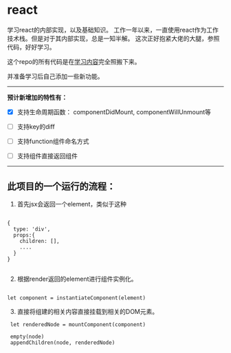 # react
 学习react的内部实现，以及基础知识。
 工作一年以来，一直使用react作为工作技术栈。但是对于其内部实现，总是一知半解。
 这次正好抱紧大佬的大腿，参照代码，好好学习。

  这个repo的所有代码是在[学习内容](https://github.com/cyan33/learn-react-source-code)完全照搬下来。
  
  并准备学习后自己添加一些新功能。

---


**预计新增加的特性有：**
  - [x] 支持生命周期函数： componentDidMount, componentWillUnmount等
  - [ ] 支持key的diff
  - [ ] 支持function组件命名方式
  - [ ] 支持组件直接返回组件


---

## 此项目的一个运行的流程：
 
1. 首先jsx会返回一个element，类似于这种

```

{
  type: 'div',
  props:{
    children: [],
    ....
  }
}


```

2. 根据render返回的element进行组件实例化。

```

let component = instantiateComponent(element)

```

3. 直接将组建的相关内容直接挂载到相关的DOM元素。

```
 let renderedNode = mountComponent(component)
  
 empty(node)
 appendChildren(node, renderedNode)


```
